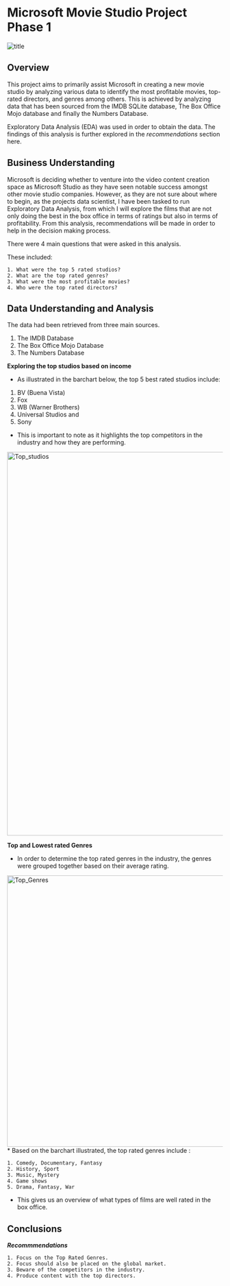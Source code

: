 # Microsoft Movie Studio Project Phase 1
![title](https://images.unsplash.com/photo-1634157703702-3c124b455499?ixlib=rb-4.0.3&ixid=MnwxMjA3fDB8MHxzZWFyY2h8MzR8fG1vdmllfGVufDB8fDB8fA%3D%3D&auto=format&fit=crop&w=800&q=60)

##



##   Overview 

This project aims to primarily assist Microsoft in creating a new movie studio by analyzing various data to identify the most profitable movies, top-rated directors, and genres among others. This is achieved by analyzing data that has been sourced from the IMDB SQLite database, The Box Office Mojo database and finally the Numbers Database.

Exploratory Data Analysis (EDA) was used in order to obtain the data. The findings of this analysis is further explored in the <i> recommendations </i> section here.


## Business Understanding

Microsoft is deciding whether to venture into the video content creation space as Microsoft Studio as they have seen notable success amongst other movie studio companies. 
However, as they are not sure about where to begin, as the projects data scientist, I have been tasked to run Exploratory Data Analysis, from which I will explore the films that are not only doing the best in the box office in terms of ratings but also in terms of profitability.
From this analysis, recommendations will be made in order to help in the decision making process.

There were 4 main questions that were asked in this analysis.

These included:

    1. What were the top 5 rated studios?
    2. What are the top rated genres?
    3. What were the most profitable movies?
    4. Who were the top rated directors?


## Data Understanding and Analysis
The data had been retrieved from three main sources.

1. The IMDB Database
2. The Box Office Mojo Database
3. The Numbers Database


<b> Exploring the top studios based on income</b>

* As illustrated in the barchart below, the top 5 best rated studios include:
1. BV (Buena Vista)
2. Fox
3. WB (Warner Brothers)
4. Universal Studios and
5. Sony
* This is important to note as it highlights the top competitors in the industry and how they are performing. 

<img width="895" alt="Top_studios" src="https://user-images.githubusercontent.com/124343722/224565407-7f190b9b-7b70-4025-813e-e0b0843cd8c1.png">

<b> Top and Lowest rated Genres </b>
* In order to determine the top rated genres in the industry, the genres were grouped together based on their average rating. 
<img width="633" alt="Top_Genres" src="https://user-images.githubusercontent.com/124343722/224565794-27d80ace-b72f-42c0-8109-bc1bea6c0151.png">
* Based on the barchart illustrated, the top rated genres include :

    1. Comedy, Documentary, Fantasy
    2. History, Sport
    3. Music, Mystery 
    4. Game shows
    5. Drama, Fantasy, War

* This gives us an overview of what types of films are well rated in the box office.




## Conclusions


<i> <b> Recommmendations</b> </i>

    1. Focus on the Top Rated Genres.
    2. Focus should also be placed on the global market.
    3. Beware of the competitors in the industry.
    4. Produce content with the top directors.
